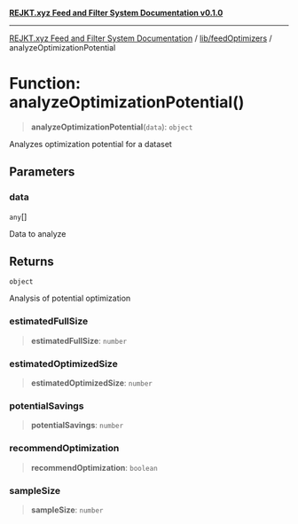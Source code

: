 [**REJKT.xyz Feed and Filter System Documentation v0.1.0**](../../../README.md)

***

[REJKT.xyz Feed and Filter System Documentation](../../../modules.md) / [lib/feedOptimizers](../README.md) / analyzeOptimizationPotential

# Function: analyzeOptimizationPotential()

> **analyzeOptimizationPotential**(`data`): `object`

Analyzes optimization potential for a dataset

## Parameters

### data

`any`[]

Data to analyze

## Returns

`object`

Analysis of potential optimization

### estimatedFullSize

> **estimatedFullSize**: `number`

### estimatedOptimizedSize

> **estimatedOptimizedSize**: `number`

### potentialSavings

> **potentialSavings**: `number`

### recommendOptimization

> **recommendOptimization**: `boolean`

### sampleSize

> **sampleSize**: `number`

